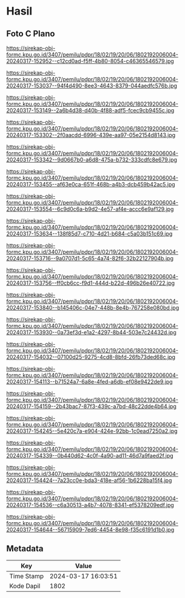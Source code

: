 # Hasil

## Foto C Plano

https://sirekap-obj-formc.kpu.go.id/3407/pemilu/pdpr/18/02/19/20/06/1802192006004-20240317-152952--c12cd0ad-f5ff-4b80-8054-c46365546579.jpg

https://sirekap-obj-formc.kpu.go.id/3407/pemilu/pdpr/18/02/19/20/06/1802192006004-20240317-153037--94f4d490-8ee3-4643-8379-044aedfc576b.jpg

https://sirekap-obj-formc.kpu.go.id/3407/pemilu/pdpr/18/02/19/20/06/1802192006004-20240317-153149--2a6b4d38-d40b-4f88-adf5-fcec9cb9455c.jpg

https://sirekap-obj-formc.kpu.go.id/3407/pemilu/pdpr/18/02/19/20/06/1802192006004-20240317-153302--2f0aacdd-6996-439e-aa97-05e2154d8143.jpg

https://sirekap-obj-formc.kpu.go.id/3407/pemilu/pdpr/18/02/19/20/06/1802192006004-20240317-153342--9d0667b0-a6d8-475a-b732-333cdfc8e679.jpg

https://sirekap-obj-formc.kpu.go.id/3407/pemilu/pdpr/18/02/19/20/06/1802192006004-20240317-153455--af63e0ca-651f-468b-a4b3-dcb459b42ac5.jpg

https://sirekap-obj-formc.kpu.go.id/3407/pemilu/pdpr/18/02/19/20/06/1802192006004-20240317-153554--6c9d0c6a-b9d2-4e57-af4e-accc6e9af129.jpg

https://sirekap-obj-formc.kpu.go.id/3407/pemilu/pdpr/18/02/19/20/06/1802192006004-20240317-153634--138f85d7-c710-4d21-b684-c5a03b151c69.jpg

https://sirekap-obj-formc.kpu.go.id/3407/pemilu/pdpr/18/02/19/20/06/1802192006004-20240317-153716--9a0707d1-5c65-4a74-82f6-32b22127904b.jpg

https://sirekap-obj-formc.kpu.go.id/3407/pemilu/pdpr/18/02/19/20/06/1802192006004-20240317-153756--ff0cb6cc-f9d1-444d-b22d-496b26e40722.jpg

https://sirekap-obj-formc.kpu.go.id/3407/pemilu/pdpr/18/02/19/20/06/1802192006004-20240317-153840--b145406c-04e7-448b-8e4b-767258e080bd.jpg

https://sirekap-obj-formc.kpu.go.id/3407/pemilu/pdpr/18/02/19/20/06/1802192006004-20240317-153930--0a73ef3d-e1a2-4297-8b44-503e7c24432d.jpg

https://sirekap-obj-formc.kpu.go.id/3407/pemilu/pdpr/18/02/19/20/06/1802192006004-20240317-154032--07100d25-9275-4cd8-8bfd-26fb73ded68c.jpg

https://sirekap-obj-formc.kpu.go.id/3407/pemilu/pdpr/18/02/19/20/06/1802192006004-20240317-154113--b71524a7-6a8e-4fed-a6db-ef08e9422de9.jpg

https://sirekap-obj-formc.kpu.go.id/3407/pemilu/pdpr/18/02/19/20/06/1802192006004-20240317-154159--2b43bac7-87f3-439c-a7bd-48c22dde4b64.jpg

https://sirekap-obj-formc.kpu.go.id/3407/pemilu/pdpr/18/02/19/20/06/1802192006004-20240317-154245--5e420c7a-e904-424e-92bb-1c0ead7250a2.jpg

https://sirekap-obj-formc.kpu.go.id/3407/pemilu/pdpr/18/02/19/20/06/1802192006004-20240317-154339--0b440d62-4c0f-4a90-ad11-46d7a9faed2f.jpg

https://sirekap-obj-formc.kpu.go.id/3407/pemilu/pdpr/18/02/19/20/06/1802192006004-20240317-154424--7a23cc0e-bda3-418e-af56-1b6228ba15f4.jpg

https://sirekap-obj-formc.kpu.go.id/3407/pemilu/pdpr/18/02/19/20/06/1802192006004-20240317-154536--c6a30513-a4b7-4078-8341-ef5378209edf.jpg

https://sirekap-obj-formc.kpu.go.id/3407/pemilu/pdpr/18/02/19/20/06/1802192006004-20240317-154644--56715909-7ed6-4454-8e98-f35c6191d1b0.jpg


## Metadata

| Key        | Value               |
| ---------- | ------------------- |
| Time Stamp | 2024-03-17 16:03:51 |
| Kode Dapil | 1802                |



